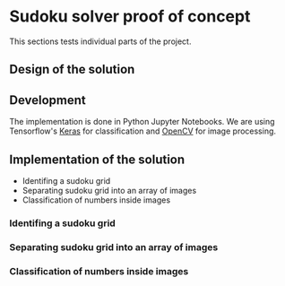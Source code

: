 # Sudoku solver proof of concept
This sections tests individual parts of the project.


## Design of the solution

## Development

The implementation is done in Python Jupyter Notebooks. We are using Tensorflow's [Keras]() for classification and [OpenCV]() for image processing.

## Implementation of the solution

- Identifing a sudoku grid
- Separating sudoku grid into an array of images
- Classification of numbers inside images

### Identifing a sudoku grid

### Separating sudoku grid into an array of images

### Classification of numbers inside images